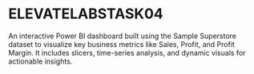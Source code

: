 # ELEVATELABSTASK04
An interactive Power BI dashboard built using the Sample Superstore dataset to visualize key business metrics like Sales, Profit, and Profit Margin. It includes slicers, time-series analysis, and dynamic visuals for actionable insights.
